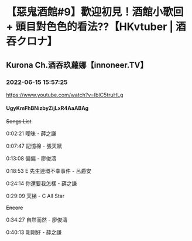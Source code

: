 # 【惡鬼酒館#9】歡迎初見！酒館小歌回 + 頭目對色色的看法??【HKvtuber  | 酒吞クロナ】

## Kurona Ch.酒吞玖蘿娜【innoneer.TV】

### 2022-06-15 15:57:25

https://www.youtube.com/watch?v=IbIC5truHLg

#### UgyKmFhBNizbyZijLxR4AaABAg

~~Songs List~~

0:02:21 曖昧 - 薛之謙

0:07:47 記憶棉 - 張天賦

0:13:08 偏偏 - 廖俊濤

0:18:53 E 先生連環不幸事件 - 呂爵安

0:24:14 你還要我怎樣 - 薛之謙

0:29:09 天梯 - C All Star

~~Encore~~

0:34:27 自然而然 - 廖俊濤

0:40:13 剛剛好 - 薛之謙

